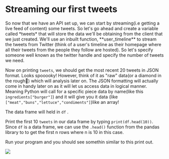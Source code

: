 <!--title={Streaming our first tweets}-->

<!--badges={Web Development:20}-->

<h1>Streaming our first tweets</h1>
So now that we have an API set up, we can start by streaming(i.e getting a live feed of content) some tweets. So let's go ahead and create a variable called *tweets* that will store the data we'll be obtaining from the client that we just created. We'll use an inbuilt function, **user_timeline** to stream the tweets from Twitter (think of a user's timeline as their homepage where all their tweets from the people they follow are hosted). So let's specify someone well known as the twitter handle and specify the number of tweets we need.

Now on printing `tweets`, we should get the most recent 20 tweets in JSON format. Looks spooooky! However, think of it as "raw" data(or a diamond in the rough💎) which will analysis later on. The JSON formatting will actually come in handy later on as it will let us access data in logical manner. Meaning Python will call for a specific piece data by name(like  this ` ingredients["burger"]`) and it will give you it data (like `["meat","buns","lettuce","condiments"]`)like an array!

The data frame will held in ``df`` .

Print the first 10 `tweets` in our data frame by typing  `print(df.head(10))`.
Since ``df`` is a data frame, we can use the ``.head()`` function from the pandas library to  to get the first n rows where n is 10 in this case.

Run your program and you should see somethin similar to this print out.

<img src="https://i.postimg.cc/XvVSKhTw/Annotation-2020-01-09-214126.png">
